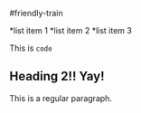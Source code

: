 #friendly-train

*list item 1
*list item 2
*list item 3


This is `code`

## Heading 2!! Yay!

This is a regular paragraph. 
